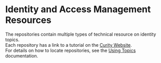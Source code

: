 # Identity and Access Management Resources

The repositories contain multiple types of technical resource on identity topics.\
Each repository has a link to a tutorial on the [Curity Website](https://curity.io/resources).\
For details on how to locate repositories, see the [Using Topics](profile/Using-Topics.md) documentation.

